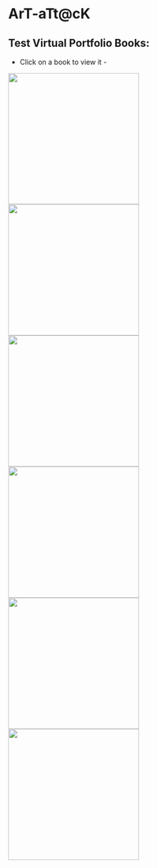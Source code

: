 # ArT-aTt@cK

## Test Virtual Portfolio Books:

- Click on a book to view it - 

<p float="middle">
    <a href="https://shellywell123.github.io/The-Shenanigans-of-Shellywell123/assets/sketchbooks
    /Unit-1A/book.html">
        <img src="https://shellywell123.github.io/The-Shenanigans-of-Shellywell123/assets/sketchbooks/Covers/Unit-1A.jpg" width="265" />
    </a>
    <a href="https://shellywell123.github.io/The-Shenanigans-of-Shellywell123/assets/sketchbooks
    /Unit-1B/book.html">
        <img src="https://shellywell123.github.io/The-Shenanigans-of-Shellywell123/assets/sketchbooks/Covers/Unit-1B.jpg" width="265" />
    </a>
    <a href="https://shellywell123.github.io/The-Shenanigans-of-Shellywell123/assets/sketchbooks
    /Unit-2/book.html">
        <img src="https://shellywell123.github.io/the-Shenanigans-of-Shellywell123/assets/sketchbooks/Covers/Unit-2.jpg" width="265" />
    </a>
    <a href="https://shellywell123.github.io/The-Shenanigans-of-Shellywell123/assets/sketchbooks
    /Unit-4/book.html">
        <img src="https://shellywell123.github.io/The-Shenanigans-of-Shellywell123/assets/sketchbooks/Covers/Unit-4.jpg" width="265" />
    </a>
    <a href="https://shellywell123.github.io/The-Shenanigans-of-Shellywell123/assets/sketchbooks
    /Unit-X/book.html">
        <img src="https://shellywell123.github.io/The-Shenanigans-of-Shellywell123/assets/sketchbooks/Covers/Unit-X.jpg" width="265" />
    </a>
    <a href="https://shellywell123.github.io/The-Shenanigans-of-Shellywell123/assets/sketchbooks
    /Unit-Y/book.html">
        <img src="https://shellywell123.github.io/The-Shenanigans-of-Shellywell123/assets/sketchbooks/Covers/Unit-Y.jpg" width="265" />
    </a>
</p>

